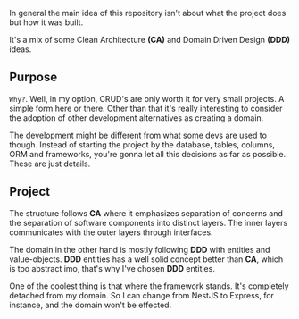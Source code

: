 In general the main idea of this repository isn't about what the project does but how it was built. 

It's a mix of some Clean Architecture **(CA)** and Domain Driven Design **(DDD)** ideas. 

## Purpose
`Why?`. Well, in my option, CRUD's are only worth it for very small projects. A simple form here or there. Other than that it's really interesting to consider the adoption of other development alternatives as creating a domain. 

The development might be different from what some devs are used to though. Instead of starting the project by the database, tables, columns, ORM and frameworks, you're gonna let all this decisions as far as possible. These are just details.


## Project
The structure follows **CA** where it emphasizes separation of concerns and the separation of software components into distinct layers. The inner layers communicates with the outer layers through interfaces.

The domain in the other hand is mostly following **DDD** with entities and value-objects. **DDD** entities has a well solid concept better than **CA**, which is too abstract imo, that's why I've chosen **DDD** entities. 

One of the coolest thing is that where the framework stands. It's completely detached from my domain. So I can change from NestJS to Express, for instance, and the domain won't be effected. 